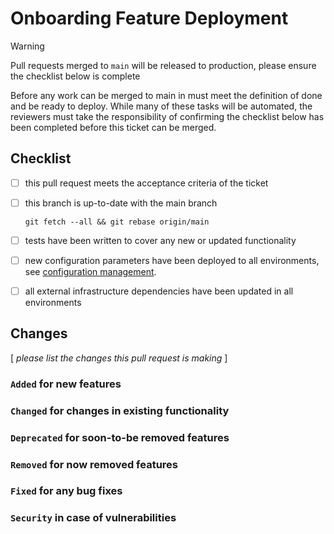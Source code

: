 # Onboarding Feature Deployment

> [!WARNING]
> Pull requests merged to `main` will be released to production, please ensure the checklist below is complete

Before any work can be merged to main in must meet the definition of done and be ready to deploy. While many of these tasks will be automated, the reviewers must take the responsibility of confirming the checklist below has been completed before this ticket can be merged.

## Checklist

- [ ] this pull request meets the acceptance criteria of the ticket

- [ ] this branch is up-to-date with the main branch
    
    `git fetch --all && git rebase origin/main`

- [ ] tests have been written to cover any new or updated functionality

- [ ] new configuration parameters have been deployed to all environments, see [configuration management](https://govukverify.atlassian.net/l/cp/N7q3Vh3r).

- [ ] all external infrastructure dependencies have been updated in all environments

## Changes

[ _please list the changes this pull request is making_ ]

### `Added` for new features

### `Changed` for changes in existing functionality

### `Deprecated` for soon-to-be removed features

### `Removed` for now removed features

### `Fixed` for any bug fixes

### `Security` in case of vulnerabilities
